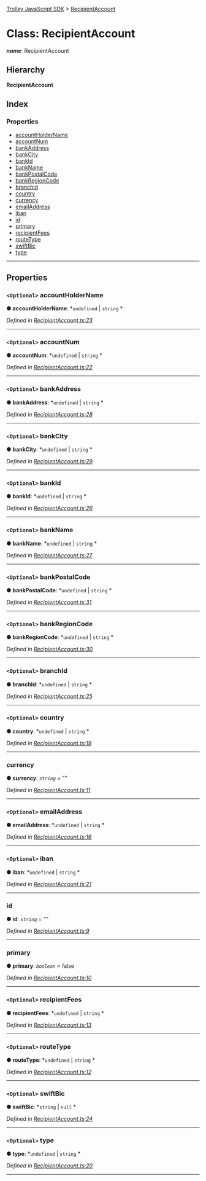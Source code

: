 [Trolley JavaScript SDK](../README.md) > [RecipientAccount](../classes/recipientaccount.md)

# Class: RecipientAccount

*__name__*: RecipientAccount

## Hierarchy

**RecipientAccount**

## Index

### Properties

* [accountHolderName](recipientaccount.md#accountholdername)
* [accountNum](recipientaccount.md#accountnum)
* [bankAddress](recipientaccount.md#bankaddress)
* [bankCity](recipientaccount.md#bankcity)
* [bankId](recipientaccount.md#bankid)
* [bankName](recipientaccount.md#bankname)
* [bankPostalCode](recipientaccount.md#bankpostalcode)
* [bankRegionCode](recipientaccount.md#bankregioncode)
* [branchId](recipientaccount.md#branchid)
* [country](recipientaccount.md#country)
* [currency](recipientaccount.md#currency)
* [emailAddress](recipientaccount.md#emailaddress)
* [iban](recipientaccount.md#iban)
* [id](recipientaccount.md#id)
* [primary](recipientaccount.md#primary)
* [recipientFees](recipientaccount.md#recipientfees)
* [routeType](recipientaccount.md#routetype)
* [swiftBic](recipientaccount.md#swiftbic)
* [type](recipientaccount.md#type)

---

## Properties

<a id="accountholdername"></a>

### `<Optional>` accountHolderName

**● accountHolderName**: *`undefined` |
`string`
*

*Defined in [RecipientAccount.ts:23](https://github.com/PaymentRails/javascript-sdk/blob/c3121c6/lib/RecipientAccount.ts#L23)*

___
<a id="accountnum"></a>

### `<Optional>` accountNum

**● accountNum**: *`undefined` |
`string`
*

*Defined in [RecipientAccount.ts:22](https://github.com/PaymentRails/javascript-sdk/blob/c3121c6/lib/RecipientAccount.ts#L22)*

___
<a id="bankaddress"></a>

### `<Optional>` bankAddress

**● bankAddress**: *`undefined` |
`string`
*

*Defined in [RecipientAccount.ts:28](https://github.com/PaymentRails/javascript-sdk/blob/c3121c6/lib/RecipientAccount.ts#L28)*

___
<a id="bankcity"></a>

### `<Optional>` bankCity

**● bankCity**: *`undefined` |
`string`
*

*Defined in [RecipientAccount.ts:29](https://github.com/PaymentRails/javascript-sdk/blob/c3121c6/lib/RecipientAccount.ts#L29)*

___
<a id="bankid"></a>

### `<Optional>` bankId

**● bankId**: *`undefined` |
`string`
*

*Defined in [RecipientAccount.ts:26](https://github.com/PaymentRails/javascript-sdk/blob/c3121c6/lib/RecipientAccount.ts#L26)*

___
<a id="bankname"></a>

### `<Optional>` bankName

**● bankName**: *`undefined` |
`string`
*

*Defined in [RecipientAccount.ts:27](https://github.com/PaymentRails/javascript-sdk/blob/c3121c6/lib/RecipientAccount.ts#L27)*

___
<a id="bankpostalcode"></a>

### `<Optional>` bankPostalCode

**● bankPostalCode**: *`undefined` |
`string`
*

*Defined in [RecipientAccount.ts:31](https://github.com/PaymentRails/javascript-sdk/blob/c3121c6/lib/RecipientAccount.ts#L31)*

___
<a id="bankregioncode"></a>

### `<Optional>` bankRegionCode

**● bankRegionCode**: *`undefined` |
`string`
*

*Defined in [RecipientAccount.ts:30](https://github.com/PaymentRails/javascript-sdk/blob/c3121c6/lib/RecipientAccount.ts#L30)*

___
<a id="branchid"></a>

### `<Optional>` branchId

**● branchId**: *`undefined` |
`string`
*

*Defined in [RecipientAccount.ts:25](https://github.com/PaymentRails/javascript-sdk/blob/c3121c6/lib/RecipientAccount.ts#L25)*

___
<a id="country"></a>

### `<Optional>` country

**● country**: *`undefined` |
`string`
*

*Defined in [RecipientAccount.ts:19](https://github.com/PaymentRails/javascript-sdk/blob/c3121c6/lib/RecipientAccount.ts#L19)*

___
<a id="currency"></a>

###  currency

**● currency**: *`string`* = ""

*Defined in [RecipientAccount.ts:11](https://github.com/PaymentRails/javascript-sdk/blob/c3121c6/lib/RecipientAccount.ts#L11)*

___
<a id="emailaddress"></a>

### `<Optional>` emailAddress

**● emailAddress**: *`undefined` |
`string`
*

*Defined in [RecipientAccount.ts:16](https://github.com/PaymentRails/javascript-sdk/blob/c3121c6/lib/RecipientAccount.ts#L16)*

___
<a id="iban"></a>

### `<Optional>` iban

**● iban**: *`undefined` |
`string`
*

*Defined in [RecipientAccount.ts:21](https://github.com/PaymentRails/javascript-sdk/blob/c3121c6/lib/RecipientAccount.ts#L21)*

___
<a id="id"></a>

###  id

**● id**: *`string`* = ""

*Defined in [RecipientAccount.ts:9](https://github.com/PaymentRails/javascript-sdk/blob/c3121c6/lib/RecipientAccount.ts#L9)*

___
<a id="primary"></a>

###  primary

**● primary**: *`boolean`* = false

*Defined in [RecipientAccount.ts:10](https://github.com/PaymentRails/javascript-sdk/blob/c3121c6/lib/RecipientAccount.ts#L10)*

___
<a id="recipientfees"></a>

### `<Optional>` recipientFees

**● recipientFees**: *`undefined` |
`string`
*

*Defined in [RecipientAccount.ts:13](https://github.com/PaymentRails/javascript-sdk/blob/c3121c6/lib/RecipientAccount.ts#L13)*

___
<a id="routetype"></a>

### `<Optional>` routeType

**● routeType**: *`undefined` |
`string`
*

*Defined in [RecipientAccount.ts:12](https://github.com/PaymentRails/javascript-sdk/blob/c3121c6/lib/RecipientAccount.ts#L12)*

___
<a id="swiftbic"></a>

### `<Optional>` swiftBic

**● swiftBic**: *`string` |
`null`
*

*Defined in [RecipientAccount.ts:24](https://github.com/PaymentRails/javascript-sdk/blob/c3121c6/lib/RecipientAccount.ts#L24)*

___
<a id="type"></a>

### `<Optional>` type

**● type**: *`undefined` |
`string`
*

*Defined in [RecipientAccount.ts:20](https://github.com/PaymentRails/javascript-sdk/blob/c3121c6/lib/RecipientAccount.ts#L20)*

___

